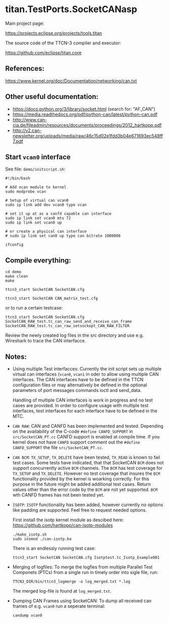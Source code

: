 # titan.TestPorts.SocketCANasp

Main project page:

https://projects.eclipse.org/projects/tools.titan

The source code of the TTCN-3 compiler and executor:

https://github.com/eclipse/titan.core

## References:
https://www.kernel.org/doc/Documentation/networking/can.txt

## Other useful documentation:
* https://docs.python.org/3/library/socket.html (search for: "AF_CAN")
* https://media.readthedocs.org/pdf/python-can/latest/python-can.pdf
* http://www.can-cia.de/fileadmin/resources/documents/proceedings/2012_hartkopp.pdf
* http://v2.can-newsletter.org/uploads/media/raw/46c15d02e1fdd3b04e671693ec548ff7.pdf

## Start `vcan0` interface

See file: `demo/initscript.sh`:

```
#!/bin/bash

# Add vcan module to kernel
sudo modprobe vcan

# Setup of virtual can vcan0
sudo ip link add dev vcan0 type vcan

# set it up at as a canfd capable can interface
sudo ip link set vcan0 mtu 72
sudo ip link set vcan0 up

# or create a physical can interface
# sudo ip link set can0 up type can bitrate 1000000

ifconfig
```

## Compile everything:

```
cd demo
make clean
make
```

```
ttcn3_start SocketCAN SocketCAN.cfg
```


```
ttcn3_start SocketCAN CAN_matrix_test.cfg
```

or to run a certain testcase:

```
ttcn3_start SocketCAN SocketCAN.cfg  SocketCAN_RAW_test.tc_can_raw_send_and_receive_can_frame SocketCAN_RAW_test.tc_can_raw_setsockopt_CAN_RAW_FILTER
```

Review the newly created log files in the src directory and use
e.g. Wireshark to trace the CAN interfacce.


## Notes:

* Using multiple Test interfacces:
  Currently the init script sets up multiple virtual can interfaces
  (`vcan0`, `vcan1` in oder to allow using multiple CAN interfaces.
  The CAN interfaces have to be defined in the TTCN configuration
  files or may alternatively be defined in the optional parameters of
  port messages commands ioctl and send_data.

  Handling of multiple CAN interfaces is work in progress and no test
  cases are provided. In order to configure usage with multiple test
  interfaces, test interfaces for each interface have to be defined in
  the MTC.

* `CAN RAW`:
  CAN and CANFD has been implemented and tested.  Depending on the
  availability of the C-code `#define CANFD_SUPPORT` in
  `src/SocketCAN_PT.cc` CANFD support is enabled at compile time. If
  you kernel does not have `CANFD` support comment out the `#define
  CANFD_SUPPORT` the file `src/SocketCAN_PT.cc`.

* `CAN BCM`:
  `TX_SETUP`, `TX_DELETE` have been tested, `TX_READ` is known to fail test
  cases. Some tests have indicated, that that SocketCAN `BCM` does not
  support concurrently active `BCM` channels. The `BCM` has test coverage
  for `TX_SETUP` and `TX_DELETE`. However no test coverage that insures
  the `BCM` functionality provided by the kernel is woarking correctly.
  For this purpose in the future might be added additional test cases.
  Return values other than the error code by the `BCM` are not yet
  supported. `BCM` wth CANFD frames has not been tested yet.

* `ISOTP`:
  `ISOTP` functionality has been added, however currently no options
   like padding are supported. Feel free to request needed options.

   First install the isotp kernel module as descibed here:
   https://github.com/hartkopp/can-isotp-modules

   ```
   ./make_isotp.sh
   sudo insmod ./can-isotp.ko
   ```

   There is an endlessly running test case:
   ```
   ttcn3_start SocketCAN SocketCAN.cfg Isotptest.tc_Isotp_Example001
   ```

* Merging of logfiles:
  To merge the logfies from multiple Parallel Test Componets (PTCs)
  from a single run in timely order into sigle file, run:
  ```
  TTCN3_DIR/bin/ttcn3_logmerge -o log_merged.txt *.log
  ```
  The merged log-file is found at `log_merged.txt`.

* Dumping CAN Frames using SocketCAN:
  To dump all received can frames of e.g. `vcan0` run a seperate terminal:
  ```
  candump vcan0
  ```
